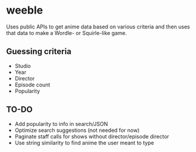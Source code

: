 # weeble

Uses public APIs to get anime data based on various criteria and then uses that
data to make a Wordle- or Squirle-like game.

## Guessing criteria

- Studio
- Year
- Director
- Episode count
- Popularity

## TO-DO

- Add popularity to info in search/JSON
- Optimize search suggestions (not needed for now)
- Paginate staff calls for shows without director/episode director
- Use string similarity to find anime the user meant to type
